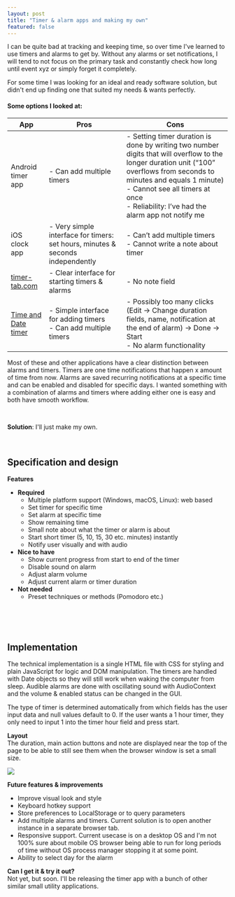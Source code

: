 ```yaml
---
layout: post
title: "Timer & alarm apps and making my own"
featured: false
---
```


I can be quite bad at tracking and keeping time, so over time I've learned to use timers and alarms to get by. Without any alarms or set notifications, I will tend to not focus on the primary task and constantly check how long until event xyz or simply forget it completely.

For some time I was looking for an ideal and ready software solution, but didn't end up finding one that suited my needs & wants perfectly.

#### Some options I looked at:

| App                                                       | Pros                                                                           | Cons                                                                                                                                                                                                                                                                            |
| --------------------------------------------------------- | ------------------------------------------------------------------------------ | ------------------------------------------------------------------------------------------------------------------------------------------------------------------------------------------------------------------------------------------------------------------------------- |
| Android timer app                                         | - Can add multiple timers                                                      | - Setting timer duration is done by writing two number digits that will overflow to the longer duration unit (“100” overflows from seconds to minutes and equals 1 minute)   <br/> - Cannot see all timers at once    <br/> - Reliability: I’ve had the alarm app not notify me |
| iOS clock app                                             | - Very simple interface for timers: set hours, minutes & seconds independently | - Can’t add multiple timers <br/> - Cannot write a note about timer                                                                                                                                                                                                             |
| [timer-tab.com](https://www.timer-tab.com/)               | - Clear interface for starting timers & alarms                                 | - No note field                                                                                                                                                                                                                                                                 |
| [Time and Date timer](https://www.timeanddate.com/timer/) | - Simple interface for adding timers   <br/> - Can add multiple timers         | - Possibly too many clicks (Edit -> Change duration fields, name, notification at the end of alarm) -> Done -> Start   <br/> - No alarm functionality                                                                                                                           |

Most of these and other applications have a clear distinction between alarms and timers. Timers are one time notifications that happen x amount of time from now. Alarms are saved recurring notifications at a specific time and can be enabled and disabled for specific days. I wanted something with a combination of alarms and timers where adding either one is easy and both have smooth workflow.

<br/>

**Solution**: I'll just make my own.

<br/>

## Specification and design

**Features**

- **Required**
	- Multiple platform support (Windows, macOS, Linux): web based
	- Set timer for specific time
	- Set alarm at specific time
	- Show remaining time
	- Small note about what the timer or alarm is about
	- Start short timer (5, 10, 15, 30 etc. minutes) instantly
	- Notify user visually and with audio
- **Nice to have**
	- Show current progress from start to end of the timer
	- Disable sound on alarm
	- Adjust alarm volume
	- Adjust current alarm or timer duration
- **Not needed**
	- Preset techniques or methods (Pomodoro etc.)

<br/><br/><br/>

## Implementation

The technical implementation is a single HTML file with CSS for styling and plain JavaScript for logic and DOM manipulation. The timers are handled with  Date objects so they will still work when waking the computer from sleep. Audible alarms are done with oscillating sound with AudioContext and the volume & enabled status can be changed in the GUI.

The type of timer is determined automatically from which fields has the user input data and null values default to 0. If the user wants a 1 hour timer, they only need to input 1 into the timer hour field and press start.

**Layout** \
The duration, main action buttons and note are displayed near the top of the page to be able to still see them when the browser window is set a small size.

![]({{site.baseurl}}/images/posts/2021-12-12_timers.png)

**Future features & improvements**

- Improve visual look and style
- Keyboard hotkey support
- Store preferences to LocalStorage or to query parameters
- Add multiple alarms and timers. Current solution is to open another instance in a separate browser tab.
- Responsive support. Current usecase is on a desktop OS and I'm not 100% sure about mobile OS browser being able to run for long periods of time without OS process manager stopping it at some point.
- Ability to select day for the alarm

**Can I get it & try it out?** \
Not yet, but soon. I'll be releasing the timer app with a bunch of other similar small utility applications.
